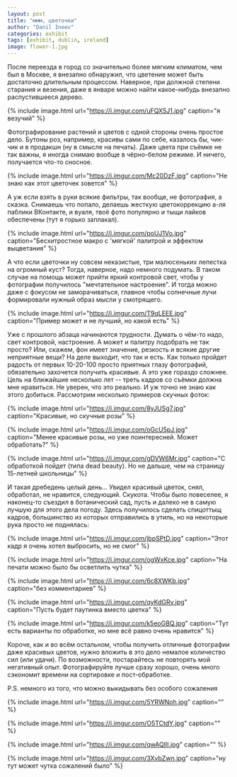 ```yaml
---
layout: post
title: "ммм, цветочки"
author: "Danil Ineev"
categories: exhibit
tags: [exhibit, dublin, ireland]
image: flower-1.jpg
---
```


После переезда в город со значительно более мягким климатом, чем был в Москве, я внезапно обнаружил, что цветение может быть достаточно длительным процессом. Наверное, при должной степени старания и везения, даже в январе можно найти какое-нибудь внезапно распустившееся дерево.

{% include image.html url="https://i.imgur.com/uFQX5J1.jpg" caption="я везучий" %}

Фотографирование растений и цветов с одной стороны очень простое дело. Бутоны роз, например, красивы сами по себе, казалось бы, чик-чик и в продакшн (ну в смысле на печать). Даже цвета при съёмке не так важны, я иногда снимаю вообще в чёрно-белом режиме. И ничего, получается что-то сносное.

{% include image.html url="https://i.imgur.com/Mc20DzF.jpg" caption="Не знаю как этот цветочек зовется" %}

А уж если взять в руки всякие фильтры, так вообще, не фотография, а сказка. Снимаешь что попало, делаешь жесткую цветокоррекцию а-ля паблики ВКонтакте, и вуаля, твоё фото популярно и тыщи лайков обеспечены (тут я горько заплакал).

{% include image.html url="https://i.imgur.com/poUJ1Vo.jpg" caption="Бесхитростное макро с 'мягкой' палитрой и эффектом выцветания" %}

А что если цветочки ну совсем неказистые, три малюсеньких лепестка на огромный куст? Тогда, наверное, надо немного подумать. В таком случае на помощь может прийти яркий контровой свет, чтобы у фотографии получилось "мечтательное настроение". И тогда можно даже с фокусом не заморачиваться, главное чтобы солнечные лучи формировали нужный образ мысли у смотрящего.

{% include image.html url="https://i.imgur.com/T9qLEEE.jpg" caption="Пример может и не лучший, но какой есть" %}

Уже с прошлого абзаца начинаются трудности. Думать о чём-то надо, свет контровой, настроение. А может и палитру подобрать не так просто? Или, скажем, фон имеет значение, резкость и всякие другие неприятные вещи? На деле выходит, что так и есть. Как только пройдет радость от первых 10-20-100 просто приятных глазу фотографий, обязательно захочется получить красивые. А это уже гораздо сложнее. Цель на ближайшие несколько лет -- треть кадров со съёмки должна мне нравиться. Не уверен, что это реально. И уж точно не знаю как этого добиться. Рассмотрим несколько примеров скучных фоток:

{% include image.html url="https://i.imgur.com/8yJUSg7.jpg" caption="Красивые, но скучные розы" %}

{% include image.html url="https://i.imgur.com/oGcU5pJ.jpg" caption="Менее красивые розы, но уже поинтересней. Может обработать?" %}

{% include image.html url="https://i.imgur.com/gDVW6Mr.jpg" caption="С обработкой пойдет (типа dead beauty). Но не дальше, чем на страницу 15-летней школьницы" %}

И такая дребедень целый день… Увидел красивый цветок, снял, обработал, не нравится, следующий. Скукота. Чтобы было повеселее, я наконец-то съездил в ботанический сад, пусть и далеко не в самую лучшую для этого дела погоду. Здесь получилось сделать спицоттыщ кадров, большинство из которых отправились в утиль, но на некоторые рука просто не поднялась:

{% include image.html url="https://i.imgur.com/jbpSPtD.jpg" caption="Этот кадр я очень хотел выбросить, но не смог" %}

{% include image.html url="https://i.imgur.com/ogWxKce.jpg" caption="На печати можно было бы осветлить чутка" %}

{% include image.html url="https://i.imgur.com/6c8XWKb.jpg" caption="без комментариев" %}

{% include image.html url="https://i.imgur.com/qyKdGRv.jpg" caption="Пусть будет паутинка вместо цветка" %}

{% include image.html url="https://i.imgur.com/k5eoGBQ.jpg" caption="Тут есть варианты по обработке, но мне всё равно очень нравится" %}

Короче, как и во всём остальном, чтобы получить отличные фотографии даже красивых цветов, нужно вложить в это дело немалое количество сил (или удачи). По возможности, постарайтесь не повторять мой негативный опыт. Фотографируйте лучше сразу хорошо, очень много сэкономит времени на сортировке и пост-обработке. 

P.S. немного из того, что можно выкидывать без особого сожаления

{% include image.html url="https://i.imgur.com/5YRWNoh.jpg" caption="" %}

{% include image.html url="https://i.imgur.com/O5TCtdY.jpg" caption="" %}

{% include image.html url="https://i.imgur.com/qwAQlII.jpg" caption="" %}

{% include image.html url="https://i.imgur.com/3XvbZwn.jpg" caption="ну тут может чутка сожалений было" %}
